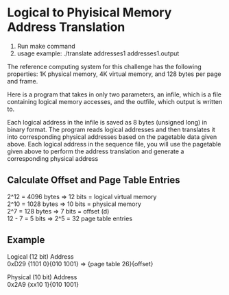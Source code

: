 # Logical to Phyisical Memory Address Translation

1. Run make command
2. usage example:  ./translate addresses1 addresses1.output


The reference computing system for this challenge has the following properties: 1K physical memory, 4K virtual memory, and 128 bytes per page and frame.

Here is a program that takes in only two parameters, an infile, which is a file containing logical memory accesses, and the outfile, which output is written to. 

Each logical address in the infile is saved as 8 bytes (unsigned long) in binary format. The program reads logical addresses and then translates it into 
corresponding physical addresses based on the pagetable data given above. Each logical address in the sequence file, you will use the pagetable given above to 
perform the address translation and generate a corresponding physical address

## Calculate Offset and Page Table Entries
2^12 = 4096 bytes   =>   12 bits = logical virtual memory<br />
2^10 = 1028 bytes   =>   10 bits = physical memory<br />
2^7  =  128 bytes   =>    7 bits = offset (d)<br />
12 - 7 = 5 bits     =>      2^5  = 32 page table entries<br />

## Example

Logical (12 bit) Address <br />
0xD29      {1101 0}{010 1001} => {page table 26}{offset}

Physical (10 bit) Address <br />
0x2A9      {xx10 1}{010 1001}

